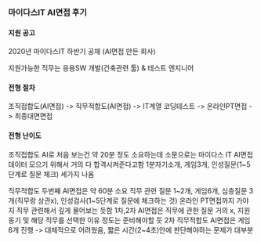### 마이다스IT AI면접 후기 

#### 지원 공고

2020년 마이다스IT 하반기 공채
(AI면접 만든 회사)

지원가능한 직무는 응용SW 개발(건축관련 툴) & 테스트 엔지니어 

#### 전형 절차

조직접합도(AI면접) -> 직무적합도(AI면접) -> IT계열 코딩테스트 -> 온라인PT면접 -> 최종대면면접

#### 전형 난이도

조직접합도 AI로 처음 보는건 약 20분 정도 소요하는데
소문으로는 마이다스 IT AI면접 데이터 모으기 위해서 거의 다 합격시켜준다고함
1분자기소개, 게임3개, 인성질문(1~5단계로 질문 체크) 세가지 나옴

직무적합도 두번째 AI면접은 약 60분 소요
직무 관련 질문 1~2개, 게임6개, 심층질문 3개(직무랑 상관x), 인성검사(1~5단계로 질문에 체크하는 것)
온라인 PT면접까지 가야지 직무 관련해서 깊게 물어보는 듯함
1차,2차 AI면접은 직무에 관한 질문 거의 x, 지원동기 및 해당 직무를 선택한 이유 정도는 준비해야할 듯
2차 직무적합도 AI면접은 게임 6개 진행 -> 대체적으로 어려웠음, 짧은 시간(2~4초)안에 판단해야하는 문제가 대부분
